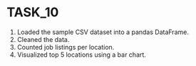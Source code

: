 # TASK_10
1. Loaded the sample CSV dataset into a pandas DataFrame.
2. Cleaned the data.
3. Counted job listings per location.
4. Visualized top 5 locations using a bar chart.
